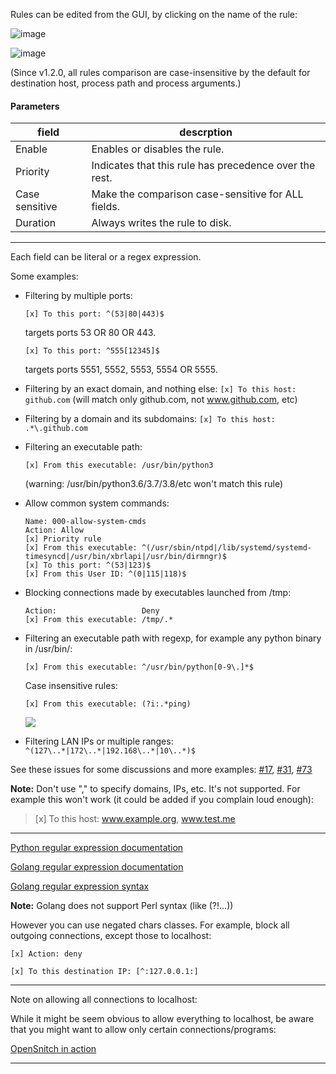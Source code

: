 Rules can be edited from the GUI, by clicking on the name of the rule:

![image](https://user-images.githubusercontent.com/2742953/82753008-95c2a880-9dc2-11ea-8c6a-23e1ce0f3aa4.png)

![image](https://user-images.githubusercontent.com/2742953/98868147-f8425a80-246f-11eb-99b4-5d441b5d5b95.png)

(Since v1.2.0, all rules comparison are case-insensitive by the default for destination host, process path and process arguments.)


#### Parameters
field | descrption
----- | ----------
Enable | Enables or disables the rule.
Priority |  Indicates that this rule has precedence over the rest.
Case sensitive | Make the comparison case-sensitive for ALL fields.
Duration | Always writes the rule to disk.

---

Each field can be literal or a regex expression.

Some examples:

- Filtering by multiple ports:

    `[x] To this port: ^(53|80|443)$`

    targets ports 53 OR 80 OR 443.

    `[x] To this port: ^555[12345]$`

    targets ports 5551, 5552, 5553, 5554 OR 5555.

- Filtering by an exact domain, and nothing else: `[x] To this host: github.com` (will match only github.com, not www.github.com, etc)
- Filtering by a domain and its subdomains: `[x] To this host: .*\.github.com`
- Filtering an executable path:

    `[x] From this executable: /usr/bin/python3`

    (warning: /usr/bin/python3.6/3.7/3.8/etc won't match this rule)

- Allow common system commands:
  ```
  Name: 000-allow-system-cmds
  Action: Allow
  [x] Priority rule
  [x] From this executable: ^(/usr/sbin/ntpd|/lib/systemd/systemd-timesyncd|/usr/bin/xbrlapi|/usr/bin/dirmngr)$
  [x] To this port: ^(53|123)$
  [x] From this User ID: ^(0|115|118)$
  ```

- Blocking connections made by executables launched from /tmp:
    ```
    Action:                   Deny
    [x] From this executable: /tmp/.*
    ```

- Filtering an executable path with regexp, for example any python binary in /usr/bin/:

    `[x] From this executable: ^/usr/bin/python[0-9\.]*$`

     Case insensitive rules:

    `[x] From this executable: (?i:.*ping)`

     ![](https://user-images.githubusercontent.com/2742953/85209253-aa994a00-b336-11ea-87d9-a7a650510b6b.png)

- Filtering LAN IPs or multiple ranges:
     `^(127\..*|172\..*|192.168\..*|10\..*)$`

See these issues for some discussions and more examples: [#17](https://github.com/gustavo-iniguez-goya/opensnitch/issues/17), [#31](https://github.com/gustavo-iniguez-goya/opensnitch/issues/31), [#73](https://github.com/gustavo-iniguez-goya/opensnitch/issues/73)

**Note:** Don't use "," to specify domains, IPs, etc. It's not supported. For example this won't work (it could be added if you complain loud enough):

> [x] To this host: www.example.org, www.test.me

---

[Python regular expression documentation](https://docs.python.org/3.3/howto/regex.html)

[Golang regular expression documentation](https://golang.org/pkg/regexp/syntax/)

[Golang regular expression syntax](https://github.com/google/re2/wiki/Syntax)

**Note:** Golang does not support Perl syntax (like (?!...))

However you can use negated chars classes. For example, block all outgoing connections, except those to localhost:

`[x] Action: deny`

`[x] To this destination IP: [^:127.0.0.1:]`


***


Note on allowing all connections to localhost:

While it might be seem obvious to allow everything to localhost, be aware that you might want to allow only certain connections/programs:

[OpenSnitch in action](OpenSnitch-in-action)

---


